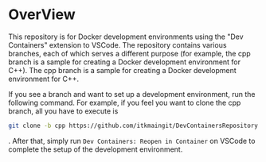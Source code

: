 # OverView

This repository is for Docker development environments using the "Dev Containers" extension to VSCode. The repository contains various branches, each of which serves a different purpose (for example, the cpp branch is a sample for creating a Docker development environment for C++). The cpp branch is a sample for creating a Docker development environment for C++.

If you see a branch and want to set up a development environment, run the following command. For example, if you feel you want to clone the cpp branch, all you have to execute is

```bash
git clone -b cpp https://github.com/itkmaingit/DevContainersRepository.git
```

. After that, simply run `Dev Containers: Reopen in Container` on VSCode to complete the setup of the development environment.
